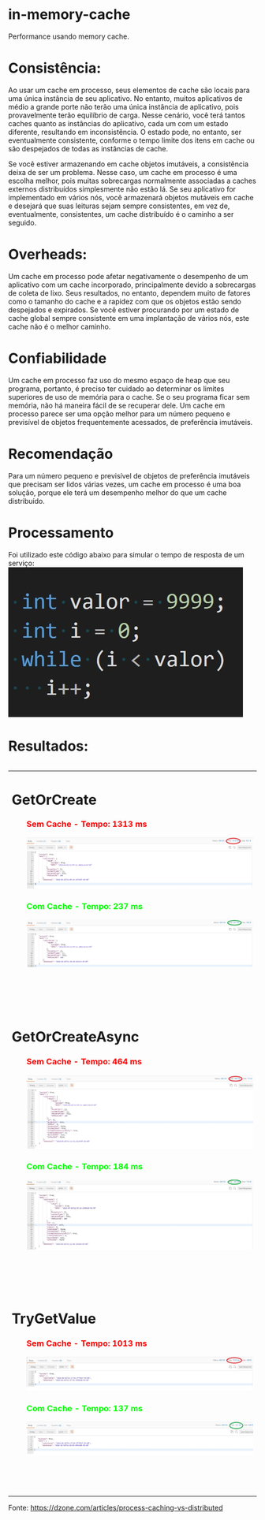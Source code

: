 # in-memory-cache
Performance usando memory cache.

# Consistência: 
Ao usar um cache em processo, seus elementos de cache são locais para uma única instância de seu aplicativo. No entanto, muitos aplicativos de médio a grande porte não terão uma única instância de aplicativo, pois provavelmente terão equilíbrio de carga. Nesse cenário, você terá tantos caches quanto as instâncias do aplicativo, cada um com um estado diferente, resultando em inconsistência. O estado pode, no entanto, ser eventualmente consistente, conforme o tempo limite dos itens em cache ou são despejados de todas as instâncias de cache.

Se você estiver armazenando em cache objetos imutáveis, a consistência deixa de ser um problema. Nesse caso, um cache em processo é uma escolha melhor, pois muitas sobrecargas normalmente associadas a caches externos distribuídos simplesmente não estão lá. Se seu aplicativo for implementado em vários nós, você armazenará objetos mutáveis em cache e desejará que suas leituras sejam sempre consistentes, em vez de, eventualmente, consistentes, um cache distribuído é o caminho a ser seguido.

# Overheads:
Um cache em processo pode afetar negativamente o desempenho de um aplicativo com um cache incorporado, principalmente devido a sobrecargas de coleta de lixo. Seus resultados, no entanto, dependem muito de fatores como o tamanho do cache e a rapidez com que os objetos estão sendo despejados e expirados.
Se você estiver procurando por um estado de cache global sempre consistente em uma implantação de vários nós, este cache não é o melhor caminho.

# Confiabilidade
Um cache em processo faz uso do mesmo espaço de heap que seu programa, portanto, é preciso ter cuidado ao determinar os limites superiores de uso de memória para o cache. Se o seu programa ficar sem memória, não há maneira fácil de se recuperar dele.
Um cache em processo parece ser uma opção melhor para um número pequeno e previsível de objetos frequentemente acessados, de preferência imutáveis.

# Recomendação
Para um número pequeno e previsível de objetos de preferência imutáveis que precisam ser lidos várias vezes, um cache em processo é uma boa solução, porque ele terá um desempenho melhor do que um cache distribuído.

# Processamento

Foi utilizado este código abaixo para simular o tempo de resposta de um serviço:
<img src="https://github.com/nogueirawagner/in-memory-cache/blob/master/Results/Processamento.jpg" alt="" />

# Resultados:

<table style="float: left;">
<tbody>
<tr>
<td>
<h1><strong>GetOrCreate</strong></h1>
<h3 style="padding-left: 30px;"><span style="color: #ff0000;">Sem Cache - Tempo: 1313 ms</span></h3>
<p style="padding-left: 30px;"><img src="https://github.com/nogueirawagner/in-memory-cache/blob/master/Results/GetOrCreate.jpg" alt="" /></p>
<h3 style="padding-left: 30px;"><span style="color: #00ff00;">Com Cache - Tempo: 237 ms</span></h3>
<p style="padding-left: 30px;"><img src="https://github.com/nogueirawagner/in-memory-cache/blob/master/Results/GetOrCreate_2.jpg" alt="" /></p>
<p>&nbsp;</p>
<p>&nbsp;</p>
</td>
</tr>
<tr>
<td><h1><strong>GetOrCreateAsync</strong></h1>
<h3 style="padding-left: 30px;"><span style="color: #ff0000;">Sem Cache - Tempo: 464 ms</span></h3>
<p style="padding-left: 30px;"><img src="https://github.com/nogueirawagner/in-memory-cache/blob/master/Results/GetOrCreateAsync.jpg" alt="" /></p>
<h3 style="padding-left: 30px;"><span style="color: #00ff00;">Com Cache - Tempo: 184 ms</span></h3>
<p style="padding-left: 30px;"><img src="https://github.com/nogueirawagner/in-memory-cache/blob/master/Results/GetOrCreateAsync_2.jpg" alt="" /></p>
<p>&nbsp;</p>
<p>&nbsp;</p></td>
</tr>
<tr>
<td><h1><strong>TryGetValue</strong></h1>
<h3 style="padding-left: 30px;"><span style="color: #ff0000;">Sem Cache - Tempo: 1013 ms</span></h3>
<p style="padding-left: 30px;"><img src="https://github.com/nogueirawagner/in-memory-cache/blob/master/Results/TryGetValue.jpg" alt="" /></p>
<h3 style="padding-left: 30px;"><span style="color: #00ff00;">Com Cache - Tempo: 137 ms</span></h3>
<p style="padding-left: 30px;"><img src="https://github.com/nogueirawagner/in-memory-cache/blob/master/Results/TryGetValue_2.jpg" alt="" /></p>
<p>&nbsp;</p>
<p>&nbsp;</p></td></td>
</tr>
</tbody>
</table>
 
 Fonte: https://dzone.com/articles/process-caching-vs-distributed

